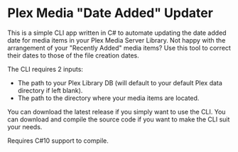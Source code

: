 # Plex Media "Date Added" Updater

This is a simple CLI app written in C# to automate updating the date added date for media items in your Plex Media Server Library.
Not happy with the arrangement of your "Recently Added" media items? Use this tool to correct their dates to those of the file creation dates.

The CLI requires 2 inputs: 
- The path to your Plex Library DB (will default to your default Plex data directory if left blank).
- The path to the directory where your media items are located.

You can download the latest release if you simply want to use the CLI.
You can download and compile the source code if you want to make the CLI suit your needs.

Requires C#10 support to compile.

